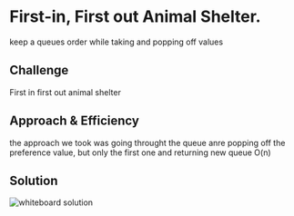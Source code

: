 # First-in, First out Animal Shelter.
keep a queues order while taking and popping off values

## Challenge
First in first out animal shelter

## Approach & Efficiency
the approach we took was going throught the queue anre popping off the preference value, but only the first one and returning new queue O(n)

## Solution
![whiteboard solution](assets/capture1.JPG)
